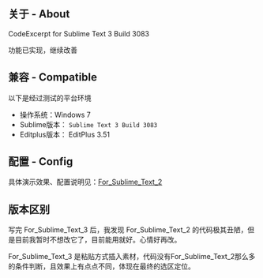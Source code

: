 ## 关于 - About

CodeExcerpt for Sublime Text 3 Build 3083

功能已实现，继续改善

## 兼容 - Compatible 

以下是经过测试的平台环境

* 操作系统：Windows 7
* Sublime版本： `Sublime Text 3 Build 3083`
* Editplus版本： EditPlus 3.51

## 配置 - Config

具体演示效果、配置说明见：[For_Sublime_Text_2](https://github.com/icefate/Sublime-CodeExcerpt/tree/master/For_Sublime_Text_2)

## 版本区别

写完 For_Sublime_Text_3 后，我发现 For_Sublime_Text_2 的代码极其丑陋，但是目前我暂时不想改它了，目前能用就好。心情好再改。

For_Sublime_Text_3 是粘贴方式插入素材，代码没有For_Sublime_Text_2那么多的条件判断，且效果上有点点不同，体现在最终的选区定位。




